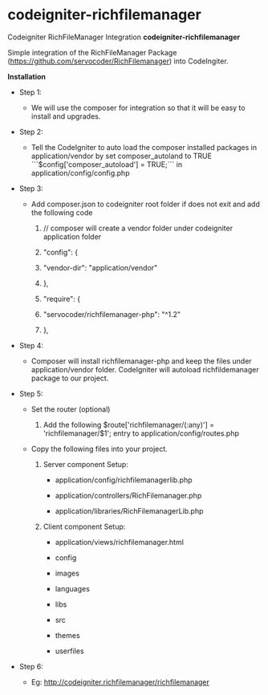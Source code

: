 # codeigniter-richfilemanager
Codeigniter RichFileManager Integration
**codeigniter-richfilemanager**

Simple integration of the RichFileManager Package
(<https://github.com/servocoder/RichFilemanager>) into CodeIngiter.

**Installation**

-   Step 1:

    -   We will use the composer for integration so that it will be easy to
        install and upgrades.

-   Step 2:

    -   Tell the CodeIgniter to auto load the composer installed packages in
        application/vendor by set composer_autoland to TRUE
        \`\`\`\$config['composer_autoload'] = TRUE;\`\`\` in
        application/config/config.php

-   Step 3:

    -   Add composer.json to codeigniter root folder if does not exit and add
        the following code

        1.  // composer will create a vendor folder under codeigniter
            application folder

        2.  "config": {

        3.  "vendor-dir": "application/vendor"

        4.  },

        5.  "require": {

        6.  "servocoder/richfilemanager-php": "\^1.2"

        7.  },

-   Step 4:

    -   Composer will install richfilemanager-php and keep the files under
        application/vendor folder. CodeIgniter will autoload richfildemanager
        package to our project.

-   Step 5:

    -   Set the router (optional)

        1.  Add the following \$route['richfilemanager/(:any)'] =
            'richfilemanager/\$1'; entry to application/config/routes.php

    -   Copy the following files into your project.

        1.  Server component Setup:

            -   application/config/richfilemanagerlib.php

            -   application/controllers/RichFilemanager.php

            -   application/libraries/RichFilemanagerLib.php

        2.  Client component Setup:

            -   application/views/richfilemanager.html

            -   config

            -   images

            -   languages

            -   libs

            -   src

            -   themes

            -   userfiles

-   Step 6:

    -   Eg: http://codeigniter.richfilemanager/richfilemanager
